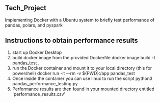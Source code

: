 ## Tech_Project
Implementing Docker with a Ubuntu system to briefly test performance of pandas, polars, and pyspark

## Instructions to obtain performance results
1) start up Docker Desktop
2) build docker image from the provided Dockerfile 
docker image build -t pandas_test .
4) run the Docker container and mount it to your local directory (this for powershell)
docker run -it --rm -v ${PWD}:/app pandas_test
5) Once inside the container you can use linux to run the script
python3 pandas_performance_testing.py
6) Performance results are then found in your mounted directory entitled 'performance_results.csv'

